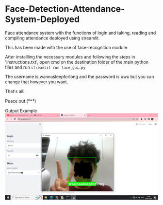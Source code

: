 # Face-Detection-Attendance-System-Deployed
Face attendance system with the functions of login and taking, reading and compiling attendance deployed using streamlit.

This has been made with the use of face-recognition module.

After installling the necessary modules and following the steps in 'instructions.txt', open cmd on the destination folder of the main python files and run `streamlit run face_gui.py`

The username is wannasleepforlong and the password is uwu but you can change that however you want.

That's all!


Peace out (°꒳°)

Output Example
![CHEESE!](Output_detected.png)
